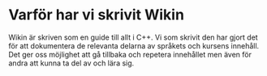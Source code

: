 # Varför har vi skrivit Wikin

Wikin är skriven som en guide till allt i C++. Vi som skrivit den har gjort det för att dokumentera de relevanta delarna av språkets och kursens innehåll. Det ger oss möjlighet att gå tillbaka och repetera innehållet men även för andra att kunna ta del av och lära sig.

